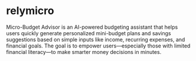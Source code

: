 # relymicro
Micro-Budget Advisor is an AI-powered budgeting assistant that helps users quickly generate personalized mini-budget plans and savings suggestions based on simple inputs like income, recurring expenses, and financial goals. The goal is to empower users—especially those with limited financial literacy—to make smarter money decisions in minutes.
